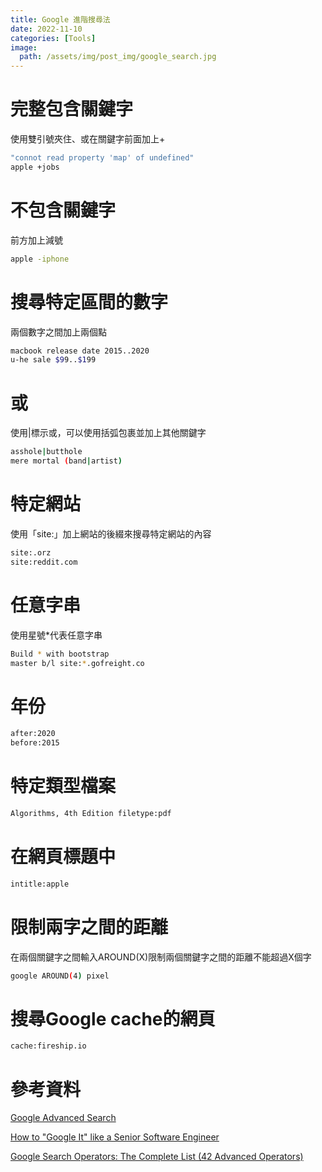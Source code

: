 ```yaml
---
title: Google 進階搜尋法
date: 2022-11-10
categories: [Tools]
image:
  path: /assets/img/post_img/google_search.jpg
---
```


# 完整包含關鍵字

使用雙引號夾住、或在關鍵字前面加上+

```bash
"connot read property 'map' of undefined"
apple +jobs
```

# 不包含關鍵字

前方加上減號

```bash
apple -iphone
```

# 搜尋特定區間的數字

兩個數字之間加上兩個點

```bash
macbook release date 2015..2020
u-he sale $99..$199
```

# 或

使用\|標示或，可以使用括弧包裹並加上其他關鍵字

```bash
asshole|butthole
mere mortal (band|artist)
```

# 特定網站

使用「site:」加上網站的後綴來搜尋特定網站的內容

```bash
site:.orz
site:reddit.com
```

# 任意字串

使用星號*代表任意字串

```bash
Build * with bootstrap
master b/l site:*.gofreight.co
```

# 年份

```bash
after:2020
before:2015
```

# 特定類型檔案

```bash
Algorithms, 4th Edition filetype:pdf
```

# 在網頁標題中

```bash
intitle:apple
```

# 限制兩字之間的距離

在兩個關鍵字之間輸入AROUND(X)限制兩個關鍵字之間的距離不能超過X個字

```bash
google AROUND(4) pixel
```

# 搜尋Google cache的網頁

```bash
cache:fireship.io
```

# 參考資料

[Google Advanced Search](https://www.google.com.tw/advanced_search/turn)

[How to "Google It" like a Senior Software Engineer](https://www.youtube.com/watch?v=cEBkvm0-rg0)

[Google Search Operators: The Complete List (42 Advanced Operators)](https://ahrefs.com/blog/google-advanced-search-operators/)

